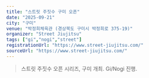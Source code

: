 ```yaml
---
title: "스트릿 주짓수 구미 오픈"
date: "2025-09-21"
city: "구미"
venue: "박정희체육관 (경상북도 구미시 박정희로 375-19)"
organizer: "Street Jiujitsu"
tags: ["gi","nogi","street"]
registrationUrl: "https://www.street-jiujitsu.com/"
sourceUrl: "https://www.street-jiujitsu.com/"
---
```


> 스트릿 주짓수 오픈 시리즈, 구미 개최. Gi/Nogi 진행.
